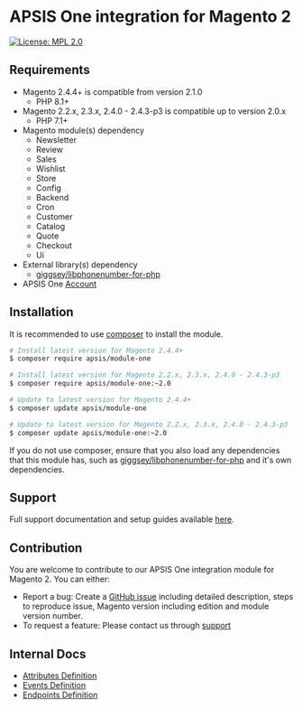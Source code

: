 APSIS One integration for Magento 2
 ======
 
[![License: MPL 2.0](https://img.shields.io/badge/License-MPL%202.0-brightgreen.svg)](LICENSE)

## Requirements

- Magento 2.4.4+ is compatible from version 2.1.0
  - PHP 8.1+
- Magento 2.2.x, 2.3.x, 2.4.0 - 2.4.3-p3 is compatible up to version 2.0.x
  - PHP 7.1+
- Magento module(s) dependency 
    - Newsletter
    - Review
    - Sales
    - Wishlist
    - Store
    - Config
    - Backend
    - Cron
    - Customer
    - Catalog
    - Quote
    - Checkout
    - Ui
- External library(s) dependency
    - [giggsey/libphonenumber-for-php](https://github.com/giggsey/libphonenumber-for-php)
- APSIS One [Account](https://www.apsis.com/about-us/request-tour)

## Installation

It is recommended to use [composer](https://getcomposer.org) to install the module.

```bash
# Install latest version for Magento 2.4.4+
$ composer require apsis/module-one

# Install latest version for Magento 2.2.x, 2.3.x, 2.4.0 - 2.4.3-p3
$ composer require apsis/module-one:~2.0

# Update to latest version for Magento 2.4.4+
$ composer update apsis/module-one

# Update to latest version for Magento 2.2.x, 2.3.x, 2.4.0 - 2.4.3-p3
$ composer update apsis/module-one:~2.0
```
If you do not use composer, ensure that you also load any dependencies that this module has, such as [giggsey/libphonenumber-for-php](https://github.com/giggsey/libphonenumber-for-php) and it's own dependencies.

## Support

Full support documentation and setup guides available [here](https://knowledge.apsis.com/hc/en-us/articles/360012942780-Magento).

## Contribution

You are welcome to contribute to our APSIS One integration module for Magento 2. You can either:
- Report a bug: Create a [GitHub issue](https://github.com/ApsisInternational/module-one/issues/new) including detailed description, steps to reproduce issue, Magento version including edition and module version number.
- To request a feature: Please contact us through [support](https://www.apsis.com/services/support)

## Internal Docs
- [Attributes Definition](https://docs.google.com/document/d/1Oyr2-hy-8WzILVUXrec5qZ50mcF2EYCFrGQniF1tYBs/)
- [Events Definition](https://docs.google.com/document/d/1BqLGaFxIfeaqOCMapfjUCy_49u9WxpywAk_1EqNtckg/)  
- [Endpoints Definition](https://docs.google.com/document/d/1vyhZceOLvbzrWtbCIRnTMwEZEJ8D6sANMi0mL7DY-Mw/)
